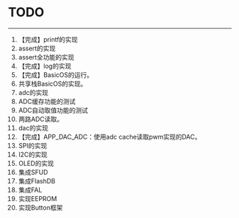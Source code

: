 # TODO
-----------
1. 【完成】printf的实现
2. assert的实现
3. assert全功能的实现
4. 【完成】log的实现
5. 【完成】BasicOS的运行。
6. 共享栈BasicOS的实现。
5. adc的实现
5. ADC缓存功能的测试
6. ADC自动取值功能的测试
6. 两路ADC读取。
6. dac的实现
7. 【完成】APP_DAC_ADC：使用adc cache读取pwm实现的DAC。
8. SPI的实现
9. I2C的实现
10. OLED的实现
11. 集成SFUD
12. 集成FlashDB
13. 集成FAL
14. 实现EEPROM
15. 实现Button框架
